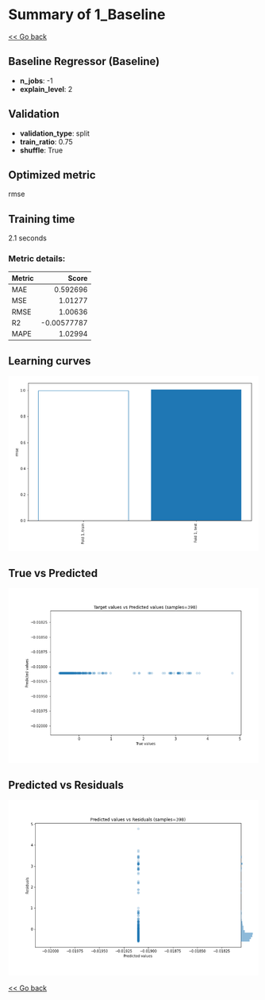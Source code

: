 # Summary of 1_Baseline

[<< Go back](../README.md)


## Baseline Regressor (Baseline)
- **n_jobs**: -1
- **explain_level**: 2

## Validation
 - **validation_type**: split
 - **train_ratio**: 0.75
 - **shuffle**: True

## Optimized metric
rmse

## Training time

2.1 seconds

### Metric details:
| Metric   |       Score |
|:---------|------------:|
| MAE      |  0.592696   |
| MSE      |  1.01277    |
| RMSE     |  1.00636    |
| R2       | -0.00577787 |
| MAPE     |  1.02994    |



## Learning curves
![Learning curves](learning_curves.png)
## True vs Predicted

![True vs Predicted](true_vs_predicted.png)


## Predicted vs Residuals

![Predicted vs Residuals](predicted_vs_residuals.png)



[<< Go back](../README.md)
